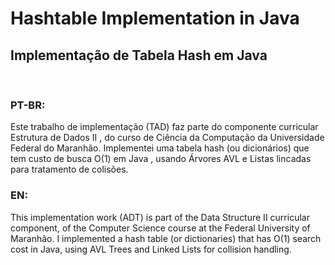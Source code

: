 # Hashtable Implementation in Java
## Implementação de Tabela Hash em Java

<br>

### PT-BR:
<p>
Este trabalho de implementação (TAD) faz parte do componente curricular Estrutura de Dados II , do curso de Ciência da Computação da Universidade Federal do Maranhão. Implementei uma tabela hash (ou dicionários) que tem custo de busca O(1) em Java , usando Árvores AVL e Listas lincadas para tratamento de colisões.
</p>

### EN:
<p>
This implementation work (ADT) is part of the Data Structure II curricular component, of the Computer Science course at the Federal University of Maranhão. I implemented a hash table (or dictionaries) that has O(1) search cost in Java, using AVL Trees and Linked Lists for collision handling.
</p>

